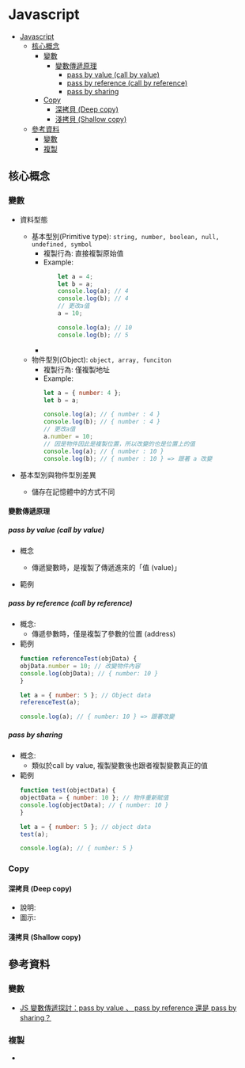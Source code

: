 # Javascript
- [Javascript](#javascript)
  - [核心概念](#核心概念)
    - [變數](#變數)
      - [變數傳遞原理](#變數傳遞原理)
        - [pass by value (call by value)](#pass-by-value-call-by-value)
        - [pass by reference (call by reference)](#pass-by-reference-call-by-reference)
        - [pass by sharing](#pass-by-sharing)
    - [Copy](#copy)
      - [深拷貝 (Deep copy)](#深拷貝-deep-copy)
      - [淺拷貝 (Shallow copy)](#淺拷貝-shallow-copy)
  - [參考資料](#參考資料)
    - [變數](#變數-1)
    - [複製](#複製)

## 核心概念
### 變數
    
- 資料型態
  - 基本型別(Primitive type): ```string, number, boolean, null, undefined, symbol ```
    - 複製行為: 直接複製原始值
    - Example: 
        ```js
            let a = 4;
            let b = a;
            console.log(a); // 4
            console.log(b); // 4
            // 更改a值
            a = 10;

            console.log(a); // 10
            console.log(b); // 5 
        ```
    - 
  - 物件型別(Object): ``` object, array, funciton ```
    - 複製行為: 僅複製地址
    -  Example: 
        ```js
        let a = { number: 4 };
        let b = a;

        console.log(a); // { number : 4 }
        console.log(b); // { number : 4 }
        // 更改a值
        a.number = 10;
        // 因是物件因此是複製位置，所以改變的也是位置上的值
        console.log(a); // { number : 10 }
        console.log(b); // { number : 10 } => 跟著 a 改變
        ```

- 基本型別與物件型別差異
    - 儲存在記憶體中的方式不同


#### 變數傳遞原理
##### pass by value (call by value)
- 概念
  - 傳遞變數時，是複製了傳遞進來的「值 (value)」

- 範例
##### pass by reference (call by reference)
- 概念: 
    - 傳遞參數時，僅是複製了參數的位置 (address)
- 範例
    ```js
    function referenceTest(objData) {
    objData.number = 10; // 改變物件內容
    console.log(objData); // { number: 10 }
    }

    let a = { number: 5 }; // Object data
    referenceTest(a);

    console.log(a); // { number: 10 } => 跟著改變
    ```

##### pass by sharing
- 概念: 
    - 類似於call by value, 複製變數後也跟者複製變數真正的值
- 範例
    ```js
    function test(objectData) {
    objectData = { number: 10 }; // 物件重新賦值
    console.log(objectData); // { number: 10 }
    }

    let a = { number: 5 }; // object data
    test(a);

    console.log(a); // { number: 5 }
    ```

### Copy
#### 深拷貝 (Deep copy) 
- 說明:
- 圖示:


#### 淺拷貝 (Shallow copy)





## 參考資料
### 變數
- [JS 變數傳遞探討：pass by value 、 pass by reference 還是 pass by sharing？](https://www.programfarmer.com/articles/javaScript/javascript-pass-by-value-pass-by-reference-pass-by-sharing)
### 複製
- 